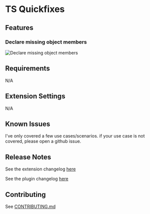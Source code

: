 # TS Quickfixes

## Features

### Declare missing object members

![Declare missing object members](gifs/implement-missing-members.gif)

## Requirements

N/A

<!-- If you have any requirements or dependencies, add a section describing those and how to install and configure them. -->

## Extension Settings

N/A

<!-- Include if your extension adds any VS Code settings through the `contributes.configuration` extension point.

For example:

This extension contributes the following settings:

* `myExtension.enable`: enable/disable this extension
* `myExtension.thing`: set to `blah` to do something -->

## Known Issues

I've only covered a few use cases/scenarios. if your use case is not covered,
please open a github issue.

## Release Notes

See the extension changelog [here](https://github.com/tamj0rd2/ts-quickfixes/blob/master/packages/extension/CHANGELOG.md)

See the plugin changelog [here](./CHANGELOG.md)

## Contributing

See [CONTRIBUTING.md](https://github.com/tamj0rd2/ts-quickfixes/blob/master/packages/plugin/CONTRIBUTING.md)
